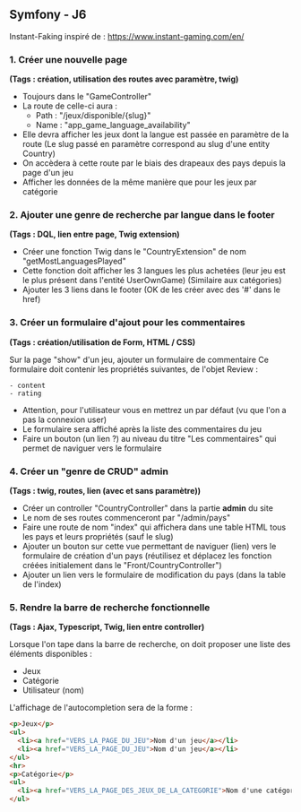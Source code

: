
## Symfony - J6


Instant-Faking inspiré de : https://www.instant-gaming.com/en/

  
### 1. Créer une nouvelle page


**(Tags : création, utilisation des routes avec paramètre, twig)**


- Toujours dans le "GameController"
- La route de celle-ci aura :
  - Path : "/jeux/disponible/{slug}"
  - Name : "app_game_language_availability"
- Elle devra afficher les jeux dont la langue est passée en paramètre de la route
  (Le slug passé en paramètre correspond au slug d'une entity Country)
- On accèdera à cette route par le biais des drapeaux des pays depuis la page d'un jeu
- Afficher les données de la même manière que pour les jeux par catégorie


### 2. Ajouter une genre de recherche par langue dans le footer


**(Tags : DQL, lien entre page, Twig extension)**


- Créer une fonction Twig dans le "CountryExtension" de nom "getMostLanguagesPlayed"
- Cette fonction doit afficher les 3 langues les plus achetées (leur jeu est le plus présent dans l'entité UserOwnGame)
  (Similaire aux catégories)
- Ajouter les 3 liens dans le footer (OK de les créer avec des '#' dans le href)


### 3. Créer un formulaire d'ajout pour les commentaires


**(Tags : création/utilisation de Form, HTML / CSS)**


Sur la page "show" d'un jeu, ajouter un formulaire de commentaire
Ce formulaire doit contenir les propriétés suivantes, de l'objet Review :
```
- content
- rating
```


- Attention, pour l'utilisateur vous en mettrez un par défaut (vu que l'on a pas la connexion user)
- Le formulaire sera affiché après la liste des commentaires du jeu
- Faire un bouton (un lien ?) au niveau du titre "Les commentaires" qui permet de naviguer vers le formulaire


### 4. Créer un "genre de CRUD" admin


**(Tags : twig, routes, lien (avec et sans paramètre))**


- Créer un controller "CountryController" dans la partie **admin** du site
- Le nom de ses routes commenceront par "/admin/pays"
- Faire une route de nom "index" qui affichera dans une table HTML tous les pays et leurs propriétés (sauf le slug)
- Ajouter un bouton sur cette vue permettant de naviguer (lien) vers le formulaire de création d'un pays (réutilisez et déplacez les fonction créées initialement dans le "Front/CountryController")
- Ajouter un lien vers le formulaire de modification du pays (dans la table de l'index) 


### 5. Rendre la barre de recherche fonctionnelle


**(Tags : Ajax, Typescript, Twig, lien entre controller)**


Lorsque l'on tape dans la barre de recherche, on doit proposer une liste des éléments disponibles :
- Jeux
- Catégorie
- Utilisateur (nom)


L'affichage de l'autocompletion sera de la forme :

```html
<p>Jeux</p>
<ul>
  <li><a href="VERS_LA_PAGE_DU_JEU">Nom d'un jeu</a></li>
  <li><a href="VERS_LA_PAGE_DU_JEU">Nom d'un jeu</a></li>
</ul>
<hr>
<p>Catégorie</p>
<ul>
  <li><a href="VERS_LA_PAGE_DES_JEUX_DE_LA_CATEGORIE">Nom d'une catégorie</a></li>
</ul>
```


